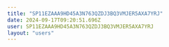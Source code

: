 ```yaml
---
title: "SP11EZAAA9HD45A3N763QZDJ3BQ3VMJER5AXA7YRJ"
date: 2024-09-17T09:20:51.696Z
user: SP11EZAAA9HD45A3N763QZDJ3BQ3VMJER5AXA7YRJ
layout: "users"
---
```

    